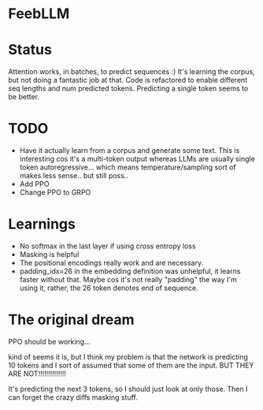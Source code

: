 # FeebLLM

# Status

Attention works, in batches, to predict sequences :)
It's learning the corpus, but not doing a fantastic job at that. Code is refactored to enable different seq lengths and num predicted tokens. Predicting a single token seems to be better.

# TODO

* Have it actually learn from a corpus and generate some text. This is interesting cos it's a multi-token output whereas LLMs are usually single token autoregressive... which means temperature/sampling sort of makes less sense.. but still poss..
* Add PPO
* Change PPO to GRPO

# Learnings
* No softmax in the last layer if using cross entropy loss
* Masking is helpful
* The positional encodings really work and are necessary.
* padding_idx=26 in the embedding definition was unhelpful, it learns faster without that. Maybe cos it's not really "padding" the way I'm using it, rather, the 26 token denotes end of sequence.

# The original dream

PPO should be working... 

kind of seems it is, but I think my problem is that the network is predicting 10 tokens
and I sort of assumed that some of them are the input. BUT THEY ARE NOT!!!!!!!!!!!!!!

It's predicting the next 3 tokens, so I should just look at only those. Then I can forget
the crazy diffs masking stuff.